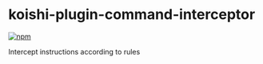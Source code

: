 # koishi-plugin-command-interceptor

[![npm](https://img.shields.io/npm/v/koishi-plugin-command-interceptor?style=flat-square)](https://www.npmjs.com/package/koishi-plugin-command-interceptor)

Intercept instructions according to rules
